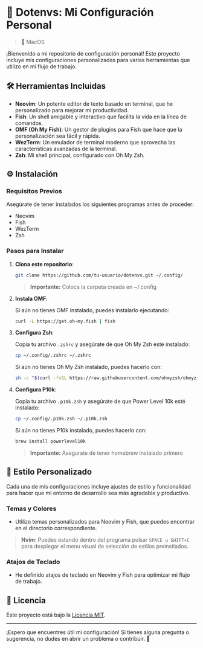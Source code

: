 # 🌌 Dotenvs: Mi Configuración Personal 
>  MacOS

¡Bienvenido a mi repositorio de configuración personal! Este proyecto incluye mis configuraciones personalizadas para varias herramientas que utilizo en mi flujo de trabajo.

## 🛠️ Herramientas Incluidas

- **Neovim**: Un potente editor de texto basado en terminal, que he personalizado para mejorar mi productividad.
- **Fish**: Un shell amigable y interactivo que facilita la vida en la línea de comandos.
- **OMF (Oh My Fish)**: Un gestor de plugins para Fish que hace que la personalización sea fácil y rápida.
- **WezTerm**: Un emulador de terminal moderno que aprovecha las características avanzadas de la terminal.
- **Zsh**: Mi shell principal, configurado con Oh My Zsh.

## ⚙️ Instalación

### Requisitos Previos

Asegúrate de tener instalados los siguientes programas antes de proceder:

- Neovim
- Fish
- WezTerm
- Zsh

### Pasos para Instalar

1. **Clona este repositorio**:

   ```bash
   git clone https://github.com/tu-usuario/dotenvs.git ~/.config/
   ```
   > **Importante:** Coloca la carpeta creada en ~/.config

2. **Instala OMF**:

   Si aún no tienes OMF instalado, puedes instalarlo ejecutando:

   ```bash
   curl -L https://get.oh-my.fish | fish
   ```

3. **Configura Zsh**:

   Copia tu archivo `.zshrc` y asegúrate de que Oh My Zsh esté instalado:

   ```bash
   cp ~/.config/.zshrc ~/.zshrc
   ```

   Si aún no tienes Oh My Zsh instalado, puedes hacerlo con:

   ```bash
   sh -c "$(curl -fsSL https://raw.githubusercontent.com/ohmyzsh/ohmyzsh/master/tools/install.sh)"
   ```
   
4. **Configura P10k**:

   Copia tu archivo `.p10k.zsh` y asegúrate de que Power Level 10k esté instalado:

   ```bash
   cp ~/.config/.p10k.zsh ~/.p10k.zsh
   ```

   Si aún no tienes P10k instalado, puedes hacerlo con:

   ```bash
   brew install powerlevel10k
   ```
   > **Importante:** Asegurate de tener homebrew instalado primero
   
## 🎨 Estilo Personalizado

Cada una de mis configuraciones incluye ajustes de estilo y funcionalidad para hacer que mi entorno de desarrollo sea más agradable y productivo.

### Temas y Colores

- Utilizo temas personalizados para Neovim y Fish, que puedes encontrar en el directorio correspondiente.
> **Nvim**: Puedes estando dentro del programa pulsar ```SPACE u SHIFT+C``` para desplegar el menu visual de selección de estilos preinstlados. 

### Atajos de Teclado

- He definido atajos de teclado en Neovim y Fish para optimizar mi flujo de trabajo.

## 📄 Licencia

Este proyecto está bajo la [Licencia MIT](LICENSE).

---

¡Espero que encuentres útil mi configuración! Si tienes alguna pregunta o sugerencia, no dudes en abrir un problema o contribuir. 🚀
